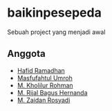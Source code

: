# baikinpesepeda
Sebuah project yang menjadi awal

## Anggota
  - [Hafid Ramadhan](https://github.com/dhanhafid/baikinpesepeda/tree/hafid)
  - [Masfufahtul Umroh]()
  - [M. Kholilur Rohman]()
  - [M. Rijal Bagus Hernanda]()
  - [M. Zaidan Rosyadi]()

